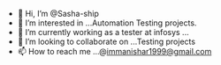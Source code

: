 - 👋 Hi, I’m @Sasha-ship
- 👀 I’m interested in ...Automation Testing projects.
- 🌱 I’m currently working as a tester at infosys ...
- 💞️ I’m looking to collaborate on ...Testing projects
- 📫 How to reach me ...@immanishar1999@gmail.com

<!---
Sasha-ship/Sasha-ship is a ✨ special ✨ repository because its `README.md` (this file) appears on your GitHub profile.
You can click the Preview link to take a look at your changes.
--->

